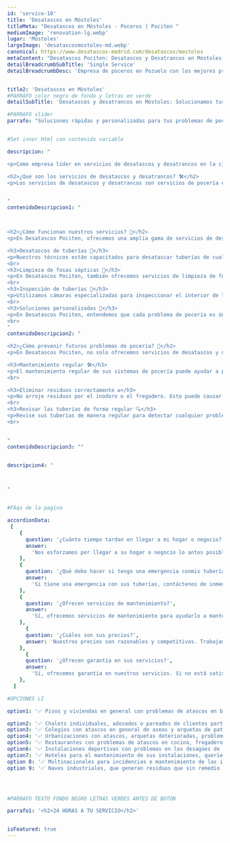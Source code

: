 ```yaml
---
id: 'service-10'
title: 'Desatascos en Móstoles'
titleMeta: "Desatascos en Móstoles - Poceros | Pociten "
mediumImage: 'renovation-lg.webp'
lugar: 'Móstoles'
largeImage: 'desatascosmostoles-md.webp'
canonical: https://www.desatascos-madrid.com/desatascos/mostoles
metaContent: "Desatascos Pociten: Desatascos y Desatrancos en Móstoles. Poceros especializados 🌊. Soluciones eficientes para tus problemas de atascos. Llámanos ☎️ 647 376 782"
detailBreadcrumbSubTitle: 'Single Service'
detailBreadcrumbDesc: 'Empresa de poceros en Pozuelo con los mejores precios'


title2: 'Desatascos en Móstoles'
#PARRAFO color negro de fondo y letras en verde
detailSubTitle: 'Desatascos y desatrancos en Móstoles: Solucionamos tus problemas'

#PARRAFO slider
parrafo: "Soluciones rápidas y personalizadas para tus problemas de pocería en Móstoles con Desatascos Pociten"


#Set inner Html con contenido variable

descripcion: "

<p>Como empresa líder en servicios de desatascos y desatrancos en la ciudad de Móstoles, en Desatascos Pociten contamos con la experiencia, el equipo y los recursos necesarios para resolver cualquier problema de pocería que se presente en su hogar o negocio. En este artículo, le explicaremos en detalle cómo funcionan nuestros servicios, cuáles son los beneficios de elegirnos y cómo podemos ayudarlo a prevenir futuros problemas de pocería.</p>

<h2>¿Qué son los servicios de desatascos y desatrancos? 🛠️</h2>
<p>Los servicios de desatascos y desatrancos son servicios de pocería especializados que se encargan de resolver problemas en las tuberías y los desagües de su hogar o negocio. Estos problemas pueden incluir atascos, bloqueos, obstrucciones y acumulaciones de residuos, entre otros. En Desatascos Pociten, contamos con equipos y técnicas especializadas para solucionar estos problemas de manera rápida y eficaz.</p>


"
contenidoDescripcion1: "



<h2>¿Cómo funcionan nuestros servicios? 🔄</h2>
<p>En Desatascos Pociten, ofrecemos una amplia gama de servicios de desatascos y desatrancos en Móstoles. Algunos de nuestros servicios más populares incluyen:</p>

<h3>Desatascos de tuberías 🚿</h3>
<p>Nuestros técnicos están capacitados para desatascar tuberías de cualquier tamaño y en cualquier lugar de su hogar o negocio. Utilizamos técnicas especializadas para eliminar cualquier obstrucción o acumulación de residuos en la tubería.</p>
<br>
<h3>Limpieza de fosas sépticas 🧼</h3>
<p>En Desatascos Pociten, también ofrecemos servicios de limpieza de fosas sépticas para garantizar que su sistema de saneamiento funcione correctamente. Realizamos una limpieza completa y utilizamos técnicas especializadas para eliminar cualquier acumulación de residuos.</p>
<br>
<h3>Inspección de tuberías 🔦</h3>
<p>Utilizamos cámaras especializadas para inspeccionar el interior de las tuberías y detectar cualquier problema oculto. Esto nos permite identificar problemas antes de que se conviertan en un problema mucho más grave</p>
<br>
<h3>Soluciones personalizadas 🧩</h3>
<p>En Desatascos Pociten, entendemos que cada problema de pocería es único. Por eso, ofrecemos soluciones personalizadas para cada cliente. Trabajamos con usted para entender su situación y encontrar la mejor solución posible para resolver el problema.</p>
<br>
"
contenidoDescripcion2: "

<h2>¿Cómo prevenir futuros problemas de pocería? 🚧</h2>
<p>En Desatascos Pociten, no solo ofrecemos servicios de desatascos y desatrancos, sino que también podemos ayudarlo a prevenir futuros problemas de pocería. Algunas de las medidas preventivas que puede tomar incluyen:</p>

<h3>Mantenimiento regular 🛠️</h3>
<p>El mantenimiento regular de sus sistemas de pocería puede ayudar a prevenir problemas antes de que ocurran. En Desatascos Pociten, ofrecemos servicios de mantenimiento para ayudarlo a mantener sus sistemas de pocería en buen estado.</p>
<br>

<h3>Eliminar residuos correctamente ♻️</h3>
<p>No arroje residuos por el inodoro o el fregadero. Esto puede causar obstrucciones y atascos en sus tuberías. En su lugar, deshágase de los residuos de manera responsable y adecuada.</p>
<br>
<h3>Revisar las tuberías de forma regular 🔍</h3>
<p>Revise sus tuberías de manera regular para detectar cualquier problema temprano. Si nota algún problema, contáctenos de inmediato para que podamos solucionarlo antes de que empeore.</p>
<br>


"
contenidoDescripcion3: ""


descripcion4: "



"


#FAqs de la pagina

accordionData:
 [
    {
      question: '¿Cuánto tiempo tardan en llegar a mi hogar o negocio?',
      answer:
        'Nos esforzamos por llegar a su hogar o negocio lo antes posible. El tiempo de llegada depende de la ubicación y la gravedad del problema.',
    },
    {
      question: '¿Qué debo hacer si tengo una emergencia conmis tuberías?',
      answer:
        'Si tiene una emergencia con sus tuberías, contáctenos de inmediato. Estamos disponibles las 24 horas del día, los 7 días de la semana para atender emergencias.',
    },
    {
      question: '¿Ofrecen servicios de mantenimiento?',
      answer:
        'Sí, ofrecemos servicios de mantenimiento para ayudarlo a mantener sus sistemas de tuberías en buen estado.',
    },
      {
      question: '¿Cuáles son sus precios?',
      answer: 'Nuestros precios son razonables y competitivos. Trabajamos con transparencia y honestidad para garantizar que nuestros clientes siempre sepan exactamente lo que están pagando.'
    },
      {
      question: '¿Ofrecen garantía en sus servicios?',
      answer:
        'Sí, ofrecemos garantía en nuestros servicios. Si no está satisfecho con nuestro trabajo, haremos todo lo posible para solucionar el problema.',
    },
  ]

#OPCIONES LI

option1: '✅ Pisos y viviendas en general con problemas de atascos en bañeras, fregaderos o inodoros.'

option2: '✅ Chalets individuales, adosados o pareados de clientes particulares en general con problemas de atascos en arquetas de hojas o tierra. '
option3: '✅ Colegios con atascos en general de aseos y arquetas de patios.'
option4: '✅ Urbanizaciones con atascos, arquetas deterioradas, problemas de tuberías o bajantes.'
option5: '✅ Restaurantes con problemas de atascos en cocina, fregaderos o en los aseos de los clientes.'
option6: '✅ Instalaciones deportivas con problemas en los desagües de las piscina o vaciado de arquetas en los vestuarios.'
option7: '✅ Hoteles para el mantenimiento de sus instalaciones, queriendo dar siempre el mejor servicio a sus huéspedes.'
option 8: '✅ Multinacionales para incidencias o mantenimiento de las instalaciones distribuidas en sus oficinas.'
option 9: '✅ Naves industriales, que generan residuos que sin remedio se acumulan en sus arquetas produciendo atrancos.'




#PARRAFO TEXTO FONDO NEGRO LETRAS VERDES ANTES DE BOTON

parrafo1: '<h2>24 HORAS A TU SERVICIO</h2>'


isFeatured: true
---
```

